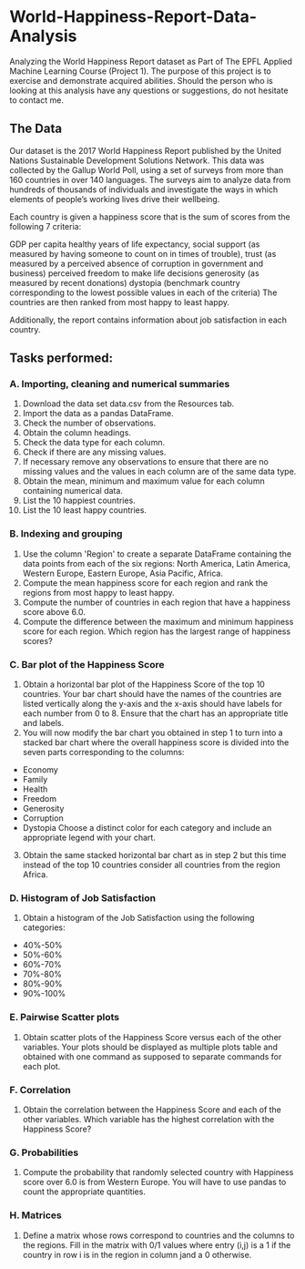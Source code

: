 # World-Happiness-Report-Data-Analysis
Analyzing the World Happiness Report dataset as Part of The EPFL Applied Machine Learning Course (Project 1).
The purpose of this project is to exercise and demonstrate acquired abilities.
Should the person who is looking at this analysis have any questions or suggestions, do not hesitate to contact me.

## The Data
Our dataset is the 2017 World Happiness Report published by the United Nations Sustainable Development Solutions Network. This data was collected by the Gallup World Poll, using a set of surveys from more than 160 countries in over 140 languages. The surveys aim to analyze data from hundreds of thousands of individuals and investigate the ways in which elements of people’s working lives drive their wellbeing.

Each country is given a happiness score that is the sum of scores from the following 7 criteria:

GDP per capita
healthy years of life expectancy, social support (as measured by having someone to count on in times of trouble),
trust (as measured by a perceived absence of corruption in government and business)
perceived freedom to make life decisions
generosity (as measured by recent donations)
dystopia (benchmark country corresponding to the lowest possible values in each of the criteria)
The countries are then ranked from most happy to least happy.

Additionally, the report contains information about job satisfaction in each country.

## Tasks performed:

### A. Importing, cleaning and numerical summaries
1. Download the data set data.csv from the Resources tab.
2. Import the data as a pandas DataFrame.
3. Check the number of observations.
4. Obtain the column headings.
5. Check the data type for each column.
6. Check if there are any missing values.
7. If necessary remove any observations to ensure that there are no missing values and the values in each column are of the same data type.
8. Obtain the mean, minimum and maximum value for each column containing numerical data.
9. List the 10 happiest countries.
10. List the 10 least happy countries.

### B. Indexing and grouping 
1. Use the column 'Region' to create a separate DataFrame containing the data points from each of the six regions: North America, Latin America, Western Europe, Eastern Europe, Asia Pacific, Africa.
2. Compute the mean happiness score for each region and rank the regions from most happy to least happy.
3. Compute the number of countries in each region that have a happiness score above 6.0.
4. Compute the difference between the maximum and minimum happiness score for each region. Which region has the largest range of happiness scores?

### C. Bar plot of the Happiness Score
1. Obtain a horizontal bar plot of the Happiness Score of the top 10 countries. Your bar chart should have the names of the countries are listed vertically along the y-axis and the x-axis should have labels for each number from 
0 to 8. Ensure that the chart has an appropriate title and labels.
2. You will now modify the bar chart you obtained in step 1 to turn into a stacked bar chart where the overall happiness score is divided into the seven parts corresponding to the columns:
- Economy
- Family
- Health
- Freedom
- Generosity
- Corruption
- Dystopia Choose a distinct color for each category and include an appropriate legend with your chart.
3. Obtain the same stacked horizontal bar chart as in step 2 but this time instead of the top 10 countries consider all countries from the region Africa.

### D. Histogram of Job Satisfaction
1. Obtain a histogram of the Job Satisfaction using the following categories:
- 40%-50%
- 50%-60%
- 60%-70%
- 70%-80%
- 80%-90%
- 90%-100%

### E. Pairwise Scatter plots
1. Obtain scatter plots of the Happiness Score versus each of the other variables. Your plots should be displayed as multiple plots table and obtained with one command as supposed to separate commands for each plot.

### F. Correlation
1. Obtain the correlation between the Happiness Score and each of the other variables. Which variable has the highest correlation with the Happiness Score?

### G. Probabilities
1. Compute the probability that randomly selected country with Happiness score over 6.0 is from Western Europe. You will have to use pandas to count the appropriate quantities.

### H. Matrices
1. Define a matrix whose rows correspond to countries and the columns to the regions. Fill in the matrix with 
0/1 values where entry (i,j) is a 1 if the country in row i
is in the region in column jand a 0 otherwise.
